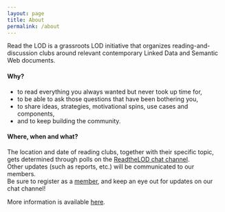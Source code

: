 ```yaml
---
layout: page
title: About
permalink: /about
---
```


Read the LOD is a grassroots LOD initiative that organizes reading-and-discussion clubs around relevant contemporary Linked Data and Semantic Web documents.

#### Why?

- to read everything you always wanted but never took up time for,
- to be able to ask those questions that have been bothering you,
- to share ideas, strategies, motivational spins, use cases and components,
- and to keep building the community.

#### Where, when and what?

The location and date of reading clubs, together with their specific topic, gets determined through polls on the [ReadtheLOD chat channel](https://chat.semantic.works/#/room/#readthelod:chat.semantic.works).  
Other updates (such as reports, etc.) will be communicated to our members.  
Be sure to register as a [member](https://readthelod.org/members), and keep an eye out for updates on our chat channel!

More information is available [here](https://readthelod.org/readingclubs).
